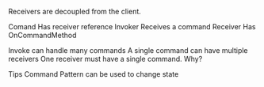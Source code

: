 
Receivers are decoupled from the client.

Comand
    Has receiver reference
Invoker
    Receives a command
Receiver
    Has OnCommandMethod

Invoke can handle many commands
A single command can have multiple receivers
One receiver must have a single command. Why?

Tips
    Command Pattern can be used to change state




